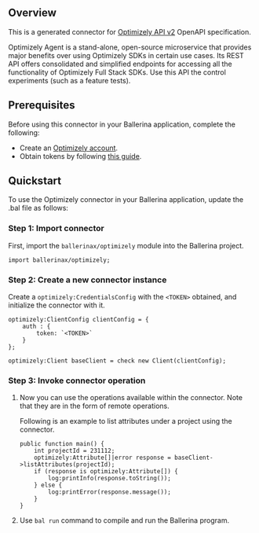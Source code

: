 ## Overview
This is a generated connector for [Optimizely API v2](https://www.optimizely.com/) OpenAPI specification. 

Optimizely Agent is a stand-alone, open-source microservice that provides major benefits over using Optimizely SDKs in certain use cases. Its REST API offers consolidated and simplified endpoints for accessing all the functionality of Optimizely Full Stack SDKs. Use this API the control experiments (such as a feature tests).

## Prerequisites

Before using this connector in your Ballerina application, complete the following:

* Create an [Optimizely account](https://www.optimizely.com/).
* Obtain tokens by following [this guide](https://docs.developers.optimizely.com/web/docs/rest-api-getting-started#section-2-generate-a-token).

## Quickstart

To use the Optimizely connector in your Ballerina application, update the .bal file as follows:

### Step 1: Import connector
First, import the `ballerinax/optimizely` module into the Ballerina project.
```ballerina
import ballerinax/optimizely;
```

### Step 2: Create a new connector instance
Create a `optimizely:CredentialsConfig` with the `<TOKEN>` obtained, and initialize the connector with it.
```ballerina
optimizely:ClientConfig clientConfig = {
    auth : {
        token: `<TOKEN>`
    }
};

optimizely:Client baseClient = check new Client(clientConfig);
```

### Step 3: Invoke connector operation
1. Now you can use the operations available within the connector. Note that they are in the form of remote operations.

    Following is an example to list attributes under a project using the connector. 

    ```ballerina
    public function main() {
        int projectId = 231112;
        optimizely:Attribute[]|error response = baseClient->listAttributes(projectId);
        if (response is optimizely:Attribute[]) {
            log:printInfo(response.toString());
        } else {
            log:printError(response.message());
        }
    }
    ``` 

2. Use `bal run` command to compile and run the Ballerina program.

